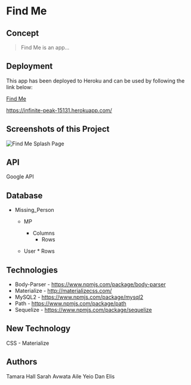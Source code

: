 # Find Me

## Concept

>Find Me is an app...

## Deployment

This app has been deployed to Heroku and can be used by following the link below:

[Find Me](https://github.com/sarahav2/Project_two)

https://infinite-peak-15131.herokuapp.com/

## Screenshots of this Project

![Find Me Splash Page](https:// "Find Me Splash Page")

## API

Google API

## Database

* Missing_Person
	* MP
		* Columns
			* Rows
	
	* User
        		* Rows

## Technologies

* Body-Parser - https://www.npmjs.com/package/body-parser
* Materialize - http://materializecss.com/
* MySQL2 - https://www.npmjs.com/package/mysql2
* Path - https://www.npmjs.com/package/path
* Sequelize - https://www.npmjs.com/package/sequelize

## New Technology

CSS - Materialize

## Authors

Tamara Hall
Sarah Avwata
Aile Yeio
Dan Elis
